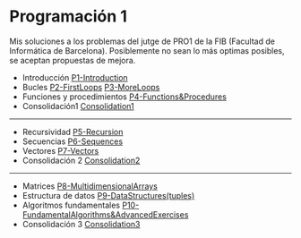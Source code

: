 # Programación 1

Mis soluciones a los problemas del jutge de PRO1 de la FIB (Facultad de Informática de Barcelona). Posiblemente no sean lo más optimas
posibles, se aceptan propuestas de mejora.

  - Introducción [P1-Introduction](https://github.com/dumitrux/PRO1-jutge-FIB/tree/master/P1-Introduction)
  - Bucles [P2-FirstLoops](https://github.com/dumitrux/PRO1-jutge-FIB/tree/master/P2-FirstLoops) [P3-MoreLoops](https://github.com/dumitrux/PRO1-jutge-FIB/tree/master/P3-MoreLoops)
  - Funciones y procedimientos [P4-Functions&Procedures](https://github.com/dumitrux/PRO1-jutge-FIB/tree/master/P4-Functions%26Procedures)
  - Consolidación1 [Consolidation1](https://github.com/dumitrux/PRO1-jutge-FIB/tree/master/Consolidation1)
  ----------------------------------------------------------------------------------------------------
  - Recursividad [P5-Recursion](https://github.com/dumitrux/PRO1-jutge-FIB/tree/master/P5-Recursion)
  - Secuencias [P6-Sequences](https://github.com/dumitrux/PRO1-jutge-FIB/tree/master/P6-Sequences)
  - Vectores [P7-Vectors](https://github.com/dumitrux/PRO1-jutge-FIB/tree/master/P7-Vectors)
  - Consolidación 2 [Consolidation2](https://github.com/dumitrux/PRO1-jutge-FIB/tree/master/Consolidation2)
  ----------------------------------------------------------------------------------------------------
  - Matrices [P8-MultidimensionalArrays](https://github.com/dumitrux/PRO1-jutge-FIB/tree/master/P8-MultidimensionalArrays)
  - Estructura de datos [P9-DataStructures(tuples)](https://github.com/dumitrux/PRO1-jutge-FIB/tree/master/P9-DataStructures(tuples))
  - Algoritmos fundamentales [P10-FundamentalAlgorithms&AdvancedExercises](https://github.com/dumitrux/PRO1-jutge-FIB/tree/master/P10-FundamentalAlgorithms%26AdvancedExercises)
  - Consolidación 3 [Consolidation3](https://github.com/dumitrux/PRO1-jutge-FIB/tree/master/Consolidation3)
